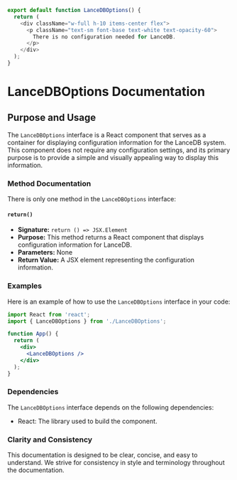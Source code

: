```javascript
export default function LanceDBOptions() {
  return (
    <div className="w-full h-10 items-center flex">
      <p className="text-sm font-base text-white text-opacity-60">
        There is no configuration needed for LanceDB.
      </p>
    </div>
  );
}

```
# LanceDBOptions Documentation

## Purpose and Usage

The `LanceDBOptions` interface is a React component that serves as a container for displaying configuration information for the LanceDB system. This component does not require any configuration settings, and its primary purpose is to provide a simple and visually appealing way to display this information.

### Method Documentation

There is only one method in the `LanceDBOptions` interface:

#### `return()`

* **Signature:** `return () => JSX.Element`
* **Purpose:** This method returns a React component that displays configuration information for LanceDB.
* **Parameters:** None
* **Return Value:** A JSX element representing the configuration information.

### Examples

Here is an example of how to use the `LanceDBOptions` interface in your code:
```jsx
import React from 'react';
import { LanceDBOptions } from './LanceDBOptions';

function App() {
  return (
    <div>
      <LanceDBOptions />
    </div>
  );
}
```
### Dependencies

The `LanceDBOptions` interface depends on the following dependencies:

* React: The library used to build the component.

### Clarity and Consistency

This documentation is designed to be clear, concise, and easy to understand. We strive for consistency in style and terminology throughout the documentation.
